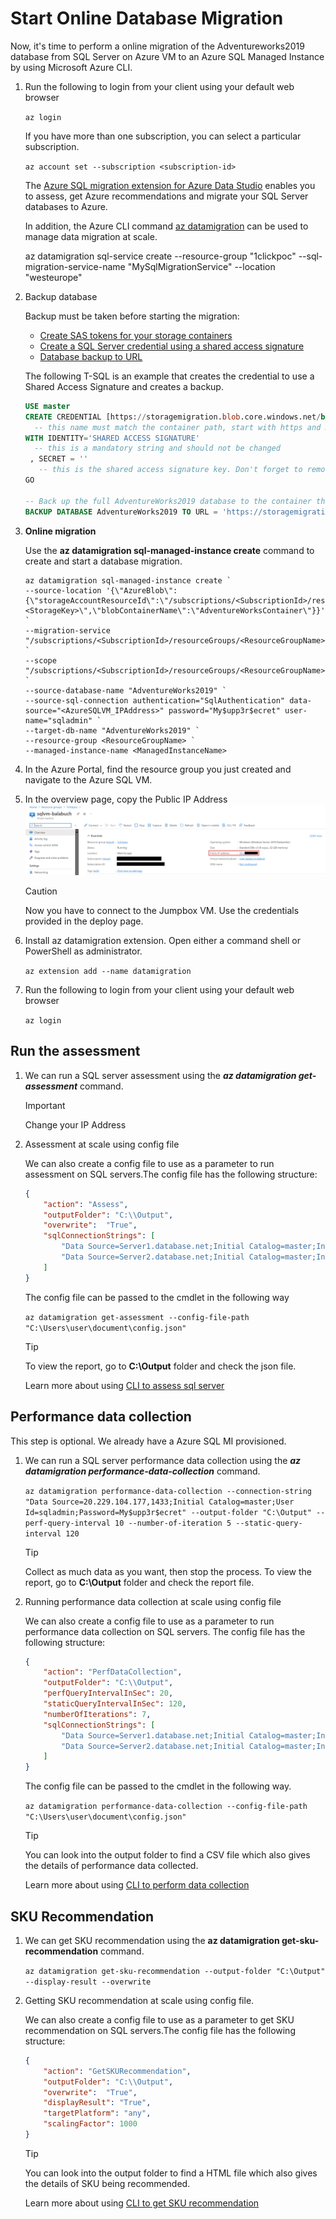 # Start Online Database Migration

Now, it's time to perform a online migration of the Adventureworks2019 database from SQL Server on Azure VM to an Azure SQL Managed Instance by using Microsoft Azure CLI.

1. Run the following to login from your client using your default web browser

    `az login`

    If you have more than one subscription, you can select a particular subscription.

    `az account set --subscription <subscription-id>`

    The [Azure SQL migration extension for Azure Data Studio](https://learn.microsoft.com/en-us/sql/azure-data-studio/extensions/azure-sql-migration-extension?view=sql-server-ver16) enables you to assess, get Azure recommendations and migrate your SQL Server databases to Azure.

    In addition, the Azure CLI command [az datamigration](https://learn.microsoft.com/en-us/cli/azure/datamigration?view=azure-cli-latest) can be used to manage data migration at scale.

    az datamigration sql-service create --resource-group "1clickpoc" --sql-migration-service-name "MySqlMigrationService" --location "westeurope"

2. Backup database

    Backup must be taken before starting the migration:
    - [Create SAS tokens for your storage containers](https://learn.microsoft.com/en-us/azure/cognitive-services/translator/document-translation/create-sas-tokens?tabs=Containers)
    - [Create a SQL Server credential using a shared access signature](https://learn.microsoft.com/en-us/sql/relational-databases/tutorial-use-azure-blob-storage-service-with-sql-server-2016?view=sql-server-ver16#2---create-a-sql-server-credential-using-a-shared-access-signature)
    - [Database backup to URL](https://learn.microsoft.com/en-us/sql/relational-databases/tutorial-use-azure-blob-storage-service-with-sql-server-2016?view=sql-server-ver16#3---database-backup-to-url)

    The following T-SQL is an example that creates the credential to use a Shared Access Signature and creates a backup.

    ```sql
    USE master
    CREATE CREDENTIAL [https://storagemigration.blob.core.windows.net/backup] 
      -- this name must match the container path, start with https and must not contain a forward slash at the end
    WITH IDENTITY='SHARED ACCESS SIGNATURE' 
      -- this is a mandatory string and should not be changed   
     , SECRET = '' 
       -- this is the shared access signature key. Don't forget to remove the first character "?"   
    GO
    
    -- Back up the full AdventureWorks2019 database to the container that you created
    BACKUP DATABASE AdventureWorks2019 TO URL = 'https://storagemigration.blob.core.windows.net/backup/AdventureWorks2019.bak'
    ```

3. **Online migration**

    Use the **az datamigration sql-managed-instance create** command to create and start a database migration.

    ```dotnetcli
    az datamigration sql-managed-instance create `
    --source-location '{\"AzureBlob\":{\"storageAccountResourceId\":\"/subscriptions/<SubscriptionId>/resourceGroups/<ResourceGroupName>/providers/Microsoft.Storage/storageAccounts/<StorageAccountName>\",\"accountKey\":\"<StorageKey>\",\"blobContainerName\":\"AdventureWorksContainer\"}}' `
    --migration-service "/subscriptions/<SubscriptionId>/resourceGroups/<ResourceGroupName>/providers/Microsoft.DataMigration/SqlMigrationServices/MySqlMigrationService" `
    --scope "/subscriptions/<SubscriptionId>/resourceGroups/<ResourceGroupName>/providers/Microsoft.Sql/managedInstances/<ManagedInstanceName>" `
    --source-database-name "AdventureWorks2019" `
    --source-sql-connection authentication="SqlAuthentication" data-source="<AzureSQLVM_IPAddress>" password="My$upp3r$ecret" user-name="sqladmin" `
    --target-db-name "AdventureWorks2019" `
    --resource-group <ResourceGroupName> `
    --managed-instance-name <ManagedInstanceName>
    ```

4. In the Azure Portal, find the resource group you just created and navigate to the Azure SQL VM.
5. In the overview page, copy the Public IP Address
    ![sqlvm-ip](../media/sqlvm-ip.png)

    > [!CAUTION]
    > Now you have to connect to the Jumpbox VM.
    > Use the credentials provided in the deploy page.

6. Install az datamigration extension. Open either a command shell or PowerShell as administrator.

    `az extension add --name datamigration`

7. Run the following to login from your client using your default web browser

    `az login`

## Run the assessment

1. We can run a SQL server assessment using the ***az datamigration get-assessment*** command.

    > [!IMPORTANT]
    > Change your IP Address

2. Assessment at scale using config file

    We can also create a config file to use as a parameter to run assessment on SQL servers.The config file has the following structure:

    ```json
    {
        "action": "Assess",
        "outputFolder": "C:\\Output",
        "overwrite":  "True",
        "sqlConnectionStrings": [
            "Data Source=Server1.database.net;Initial Catalog=master;Integrated Security=True;",
            "Data Source=Server2.database.net;Initial Catalog=master;Integrated Security=True;"
        ]
    }
    ```

    The config file can be passed to the cmdlet in the following way

    `az datamigration get-assessment --config-file-path "C:\Users\user\document\config.json"`

    > [!TIP]
    > To view the report, go to **C:\Output** folder and check the json file.

    Learn more about using [CLI to assess sql server](https://github.com/Azure-Samples/data-migration-sql/blob/main/CLI/sql-server-assessment.md)

## Performance data collection

This step is optional. We already have a Azure SQL MI provisioned.

1. We can run a SQL server performance data collection using the ***az datamigration performance-data-collection*** command.

    `az datamigration performance-data-collection --connection-string "Data Source=20.229.104.177,1433;Initial Catalog=master;User Id=sqladmin;Password=My$upp3r$ecret" --output-folder "C:\Output" --perf-query-interval 10 --number-of-iteration 5 --static-query-interval 120`

    > [!TIP]
    > Collect as much data as you want, then stop the process.
    > To view the report, go to **C:\Output** folder and check the report file.

2. Running performance data collection at scale using config file

    We can also create a config file to use as a parameter to run performance data collection on SQL servers.
    The config file has the following structure:

    ```json
    {
        "action": "PerfDataCollection",
        "outputFolder": "C:\\Output",
        "perfQueryIntervalInSec": 20,
        "staticQueryIntervalInSec": 120,
        "numberOfIterations": 7,
        "sqlConnectionStrings": [
            "Data Source=Server1.database.net;Initial Catalog=master;Integrated Security=True;",
            "Data Source=Server2.database.net;Initial Catalog=master;Integrated Security=True;"
        ]
    }
    ```

    The config file can be passed to the cmdlet in the following way.

    `az datamigration performance-data-collection --config-file-path "C:\Users\user\document\config.json"`

    > [!TIP]
    > You can look into the output folder to find a CSV file which also gives the details of performance data collected.

    Learn more about using [CLI to perform data collection](https://github.com/Azure-Samples/data-migration-sql/blob/main/CLI/sql-server-sku-recommendation.md#performance-data-collection-using-connection-string)

## SKU Recommendation

1. We can get SKU recommendation using the **az datamigration get-sku-recommendation** command.

    `az datamigration get-sku-recommendation --output-folder "C:\Output" --display-result --overwrite`

2. Getting SKU recommendation at scale using config file.

    We can also create a config file to use as a parameter to get SKU recommendation on SQL servers.The config file has the following structure:

    ```json
    {
        "action": "GetSKURecommendation",
        "outputFolder": "C:\\Output",
        "overwrite":  "True",
        "displayResult": "True",
        "targetPlatform": "any",
        "scalingFactor": 1000
    }
    ```

    > [!TIP]
    > You can look into the output folder to find a HTML file which also gives the details of SKU being recommended.

    Learn more about using [CLI to get SKU recommendation](https://github.com/Azure-Samples/data-migration-sql/blob/main/CLI/sql-server-sku-recommendation.md#performance-data-collection-using-connection-string)
